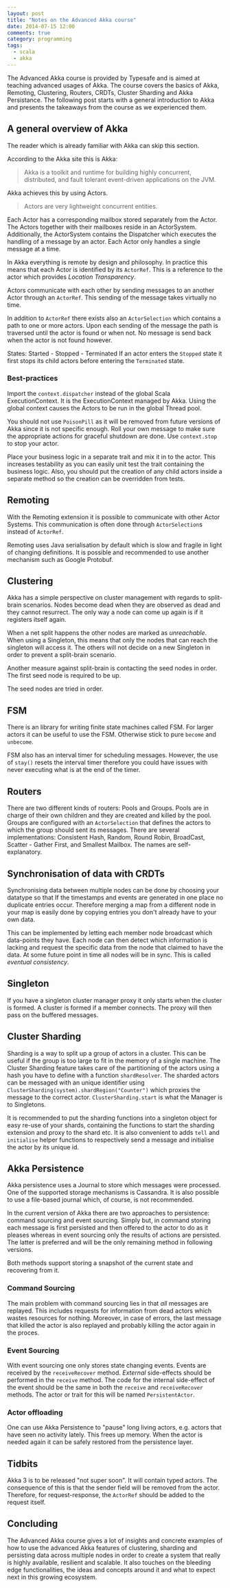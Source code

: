 ```yaml
---
layout: post
title: "Notes on the Advanced Akka course"
date: 2014-07-15 12:00
comments: true
category: programming
tags:
  - scala
  - akka
---
```

The Advanced Akka course is provided by Typesafe and is aimed at teaching advanced usages of Akka. The course covers the basics of Akka, Remoting, Clustering, Routers, CRDTs, Cluster Sharding and Akka Persistance. The following post starts with a general introduction to Akka and presents the takeaways from the course as we experienced them.

## A general overview of Akka

The reader which is already familiar with Akka can skip this section.

According to the Akka site this is Akka:

> Akka is a toolkit and runtime for building highly
> concurrent, distributed, and fault tolerant event-driven
> applications on the JVM.

Akka achieves this by using Actors.

> Actors are very lightweight concurrent entities.

Each Actor has a corresponding mailbox stored separately from the Actor. The Actors together with their mailboxes reside in an ActorSystem. Additionally, the ActorSystem contains the Dispatcher which executes the handling of a message by an actor. Each Actor only handles a single message at a time.

In Akka everything is remote by design and philosophy. In practice this means that each Actor is identified by its `ActorRef`. This is a reference to the actor which provides *Location Transparency*.

Actors communicate with each other by sending messages to an another Actor through an `ActorRef`. This sending of the message takes virtually no time.

In addition to `ActorRef` there exists also an `ActorSelection` which contains a path to one or more actors. Upon each sending of the message the path is traversed until the actor is found or when not. No message is send back when the actor is not found however.

States: Started - Stopped - Terminated
If an actor enters the `Stopped` state it first stops its child actors before entering the `Terminated` state.

### Best-practices

Import the `context.dispatcher` instead of the global Scala ExecutionContext. It is the ExecutionContext managed by Akka. Using the global context causes the Actors to be run in the global Thread pool.

You should not use `PoisonPill` as it will be removed from future versions of Akka since it is not specific enough. Roll your own message to make sure the appropriate actions for graceful shutdown are done. Use `context.stop` to stop your actor.

Place your business logic in a separate trait and mix it in to the actor. This increases testability as you can easily unit test the trait containing the business logic. Also, you should put the creation of any child actors inside a separate method so the creation can be overridden from tests.

## Remoting
With the Remoting extension it is possible to communicate with other Actor Systems. This communication is often done through `ActorSelection`s instead of `ActorRef`.

Remoting uses Java serialisation by default which is slow and fragile in light of changing definitions. It is possible and recommended to use another mechanism such as Google Protobuf.

## Clustering
Akka has a simple perspective on cluster management with regards to split-brain scenarios. Nodes become dead when they are observed as dead and they cannot resurrect. The only way a node can come up again is if it registers itself again.

When a net split happens the other nodes are marked as *unreachable*. When using a Singleton, this means that only the nodes that can reach the singleton will access it. The others will not decide on a new Singleton in order to prevent a split-brain scenario.

Another measure against split-brain is contacting the seed nodes in order. The first seed node is required to be up.

The seed nodes are tried in order.

## FSM
There is an library for writing finite state machines called FSM. For larger actors it can be useful to use the FSM. Otherwise stick to pure `become` and `unbecome`.

FSM also has an interval timer for scheduling messages. However, the use of `stay()` resets the interval timer therefore you could have issues with never executing what is at the end of the timer.

## Routers

There are two different kinds of routers: Pools and Groups. Pools are in charge of their own children and they are created and killed by the pool. Groups are configured with an `ActorSelection` that defines the actors to which the group should sent its messages. There are several implementations: Consistent Hash, Random, Round Robin, BroadCast, Scatter - Gather First, and Smallest Mailbox. The names are self-explanatory.

## Synchronisation of data with CRDTs
Synchronising data between multiple nodes can be done by choosing your datatype so that If the timestamps and events are generated in one place no duplicate entries occur. Therefore merging a map from a different node in your map is easily done by copying entries you don't already have to your own data.

This can be implemented by letting each member node broadcast which data-points they have. Each node can then detect which information is lacking and request the specific data from the node that claimed to have the data. At some future point in time all nodes will be in sync. This is called *eventual consistency*.

## Singleton
If you have a singleton cluster manager proxy it only starts when the cluster is formed. A cluster is formed if a member connects. The proxy will then pass on the buffered messages.

## Cluster Sharding
Sharding is a way to split up a group of actors in a cluster. This can be useful if the group is too large to fit in the memory of a single machine. The Cluster Sharding feature takes care of the partitioning of the actors using a hash you have to define with a function `shardResolver`. The sharded actors can be messaged with an unique identifier using `ClusterSharding(system).shardRegion("Counter")` which proxies the message to the correct actor.
`ClusterSharding.start` is what the Manager is to Singletons.

It is recommended to put the sharding functions into a singleton object for easy re-use of your shards, containing the functions to start the sharding extension and proxy to the shard etc. It is also convenient to adds `tell` and `initialise` helper functions to respectively send a message and initialise the actor by its unique id.

## Akka Persistence

Akka persistence uses a Journal to store which messages were processed. One of the supported storage mechanisms is Cassandra. It is also possible to use a file-based journal which, of course, is not recommended.

In the current version of Akka there are two approaches to persistence: command sourcing and event sourcing. Simply but, in command storing each message is first persisted and then offered to the actor to do as it pleases whereas in event sourcing only the results of actions are persisted. The latter is preferred and will be the only remaining method in following versions.

Both methods support storing a snapshot of the current state and recovering from it.

### Command Sourcing
The main problem with command sourcing lies in that *all* messages are replayed. This includes requests for information from dead actors which wastes resources for nothing. Moreover, in case of errors, the last message that killed the actor is also replayed and probably killing the actor again in the proces.


### Event Sourcing

With event sourcing one only stores state changing events. Events are received by the `receiveRecover` method. *External* side-effects should be performed in the `receive` method. The code for the internal side-effect of the event should be the same in both the `receive` and `receiveRecover` methods. The actor or trait for this will be named `PersistentActor`.

### Actor offloading

One can use Akka Persistence to "pause" long living actors, e.g. actors that have seen no activity lately. This frees up memory. When the actor is needed again it can be safely restored from the persistence layer.

## Tidbits

Akka 3 is to be released "not super soon". It will contain typed actors. The consequence of this is that the sender field will be removed from the actor. Therefore, for request-response, the `ActorRef` should be added to the request itself.

## Concluding

The Advanced Akka course gives a lot of insights and concrete examples of how to use the advanced Akka features of clustering, sharding and persisting data across multiple nodes in order to create a system that really is highly available, resilient and scalable. It also touches on the bleeding edge functionalities, the ideas and concepts around it and what to expect next in this growing ecosystem.
